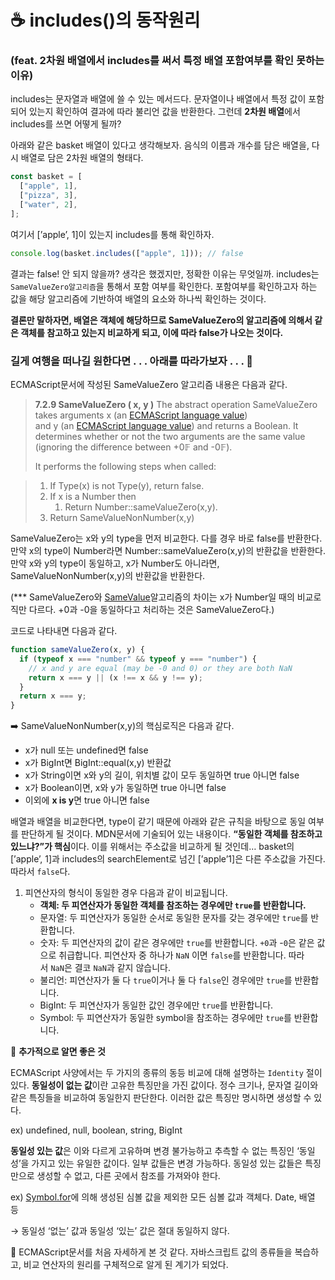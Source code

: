 # ☕️ includes()의 동작원리

### (feat. 2차원 배열에서 includes를 써서 특정 배열 포함여부를 확인 못하는 이유)

includes는 문자열과 배열에 쓸 수 있는 메서드다. 문자열이나 배열에서 특정 값이 포함되어 있는지 확인하여 결과에 따라 불리언 값을 반환한다. 그런데 **2차원 배열**에서 includes를 쓰면 어떻게 될까?

아래와 같은 basket 배열이 있다고 생각해보자. 음식의 이름과 개수를 담은 배열을, 다시 배열로 담은 2차원 배열의 형태다.

```jsx
const basket = [
  ["apple", 1],
  ["pizza", 3],
  ["water", 2],
];
```

여기서 [’apple’, 1]이 있는지 includes를 통해 확인하자.

```jsx
console.log(basket.includes(["apple", 1])); // false
```

결과는 false! 안 되지 않을까? 생각은 했겠지만, 정확한 이유는 무엇일까. includes는 `SameValueZero알고리즘`을 통해서 포함 여부를 확인한다. 포함여부를 확인하고자 하는 값을 해당 알고리즘에 기반하여 배열의 요소와 하나씩 확인하는 것이다.

**결론만 말하자면, 배열은 객체에 해당하므로 SameValueZero의 알고리즘에 의해서 같은 객체를 참고하고 있는지 비교하게 되고, 이에 따라 false가 나오는 것이다.**

### 길게 여행을 떠나길 원한다면 . . . 아래를 따라가보자 . . . 🛫

ECMAScript문서에 작성된 SameValueZero 알고리즘 내용은 다음과 같다.

> **7.2.9 SameValueZero ( x, y )**
> The abstract operation SameValueZero takes arguments x (an [ECMAScript language value](https://tc39.es/ecma262/multipage/ecmascript-data-types-and-values.html#sec-ecmascript-language-types)) and y (an [ECMAScript language value](https://tc39.es/ecma262/multipage/ecmascript-data-types-and-values.html#sec-ecmascript-language-types)) and returns a Boolean. It determines whether or not the two arguments are the same value (ignoring the difference between +0𝔽 and -0𝔽).
> 
> It performs the following steps when called:

> 1. If Type(x) is not Type(y), return false.
> 2. If x is a Number then
>    1. Return Number::sameValueZero(x,y).
> 3. Return SameValueNonNumber(x,y)

SameValueZero는 x와 y의 type을 먼저 비교한다. 다를 경우 바로 false를 반환한다. 만약 x의 type이 Number라면 Number::sameValueZero(x,y)의 반환값을 반환한다. 만약 x와 y의 type이 동일하고, x가 Number도 아니라면, SameValueNonNumber(x,y)의 반환값을 반환한다.

(\*\*\* SameValueZero와 [SameValue](https://tc39.es/ecma262/multipage/ecmascript-data-types-and-values.html#sec-numeric-types-number-sameValue)알고리즘의 차이는 x가 Number일 때의 비교로직만 다르다. +0과 -0을 동일하다고 처리하는 것은 SameValueZero다.)

코드로 나타내면 다음과 같다.

```jsx
function sameValueZero(x, y) {
  if (typeof x === "number" && typeof y === "number") {
    // x and y are equal (may be -0 and 0) or they are both NaN
    return x === y || (x !== x && y !== y);
  }
  return x === y;
}
```

➡️ SameValueNonNumber(x,y)의 핵심로직은 다음과 같다.
  - x가 null 또는 undefined면 false
  - x가 BigInt면 BigInt::equal(x,y) 반환값
  - x가 String이면 x와 y의 길이, 위치별 값이 모두 동일하면 true 아니면 false
  - x가 Boolean이면, x와 y가 동일하면 true 아니면 false
  - 이외에 **x is y**면 true 아니면 false

배열과 배열을 비교한다면, type이 같기 때문에 아래와 같은 규칙을 바탕으로 동일 여부를 판단하게 될 것이다. MDN문서에 기술되어 있는 내용이다. **“동일한 객체를 참조하고 있느냐?”가 핵심**이다. 이를 위해서는 주소값을 비교하게 될 것인데… basket의 [’apple’, 1]과 includes의 searchElement로 넘긴 [’apple’1]은 다른 주소값을 가진다. 따라서 `false`다.

1. 피연산자의 형식이 동일한 경우 다음과 같이 비교됩니다.
   - **객체: 두 피연산자가 동일한 객체를 참조하는 경우에만 `true`를 반환합니다.**
   - 문자열: 두 피연산자가 동일한 순서로 동일한 문자를 갖는 경우에만 `true`를 반환합니다.
   - 숫자: 두 피연산자의 값이 같은 경우에만 `true`를 반환합니다. `+0`과 -`0`은 같은 값으로 취급합니다. 피연산자 중 하나가 `NaN` 이면 `false`를 반환합니다. 따라서 `NaN`은 결코 `NaN`과 같지 않습니다.
   - 불리언: 피연산자가 둘 다 `true`이거나 둘 다 `false`인 경우에만 `true`를 반환합니다.
   - BigInt: 두 피연산자가 동일한 값인 경우에만 `true`를 반환합니다.
   - Symbol: 두 피연산자가 동일한 symbol을 참조하는 경우에만 `true`를 반환합니다.

🔎 **추가적으로 알면 좋은 것**

ECMAScript 사양에서는 두 가지의 종류의 동등 비교에 대해 설명하는 `Identity` 절이 있다. **동일성이 없는 값**이란 고유한 특징만을 가진 값이다. 정수 크기나, 문자열 길이와 같은 특징들을 비교하여 동일한지 판단한다. 이러한 값은 특징만 명시하면 생성할 수 있다.

ex) undefined, null, boolean, string, BigInt

**동일성 있는 값**은 이와 다르게 고유하며 변경 불가능하고 추측할 수 없는 특징인 ‘동일성’을 가지고 있는 유일한 값이다. 일부 값들은 변경 가능하다. 동일성 있는 값들은 특징만으로 생성할 수 없고, 다른 곳에서 참조를 가져와야 한다.

ex) [Symbol.for](https://developer.mozilla.org/en-US/docs/Web/JavaScript/Reference/Global_Objects/Symbol/for)에 의해 생성된 심볼 값을 제외한 모든 심볼 값과 객체다. Date, 배열 등

→ 동일성 ‘없는’ 값과 동일성 ‘있는’ 값은 절대 동일하지 않다.

🧐 ECMAScript문서를 처음 자세하게 본 것 같다. 자바스크립트 값의 종류들을 복습하고, 비교 연산자의 원리를 구체적으로 알게 된 계기가 되었다.

